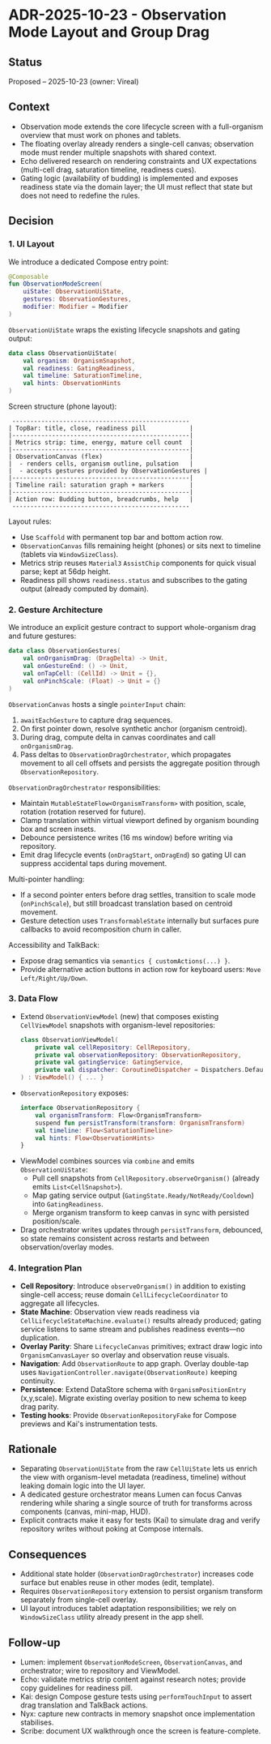 # ADR-2025-10-23 - Observation Mode Layout and Group Drag

## Status
Proposed – 2025-10-23 (owner: Vireal)

## Context
- Observation mode extends the core lifecycle screen with a full-organism overview that must work on phones and tablets.
- The floating overlay already renders a single-cell canvas; observation mode must render multiple snapshots with shared context.
- Echo delivered research on rendering constraints and UX expectations (multi-cell drag, saturation timeline, readiness cues).
- Gating logic (availability of budding) is implemented and exposes readiness state via the domain layer; the UI must reflect that state but does not need to redefine the rules.

## Decision

### 1. UI Layout
We introduce a dedicated Compose entry point:
```kotlin
@Composable
fun ObservationModeScreen(
    uiState: ObservationUiState,
    gestures: ObservationGestures,
    modifier: Modifier = Modifier
)
```

`ObservationUiState` wraps the existing lifecycle snapshots and gating output:
```kotlin
data class ObservationUiState(
    val organism: OrganismSnapshot,
    val readiness: GatingReadiness,
    val timeline: SaturationTimeline,
    val hints: ObservationHints
)
```

Screen structure (phone layout):
```
 -------------------------------------------------
| TopBar: title, close, readiness pill            |
|-------------------------------------------------|
| Metrics strip: time, energy, mature cell count  |
|-------------------------------------------------|
| ObservationCanvas (flex)                        |
|  - renders cells, organism outline, pulsation   |
|  - accepts gestures provided by ObservationGestures |
|-------------------------------------------------|
| Timeline rail: saturation graph + markers       |
|-------------------------------------------------|
| Action row: Budding button, breadcrumbs, help   |
 -------------------------------------------------
```

Layout rules:
- Use `Scaffold` with permanent top bar and bottom action row.
- `ObservationCanvas` fills remaining height (phones) or sits next to timeline (tablets via `WindowSizeClass`).
- Metrics strip reuses `Material3` `AssistChip` components for quick visual parse; kept at 56dp height.
- Readiness pill shows `readiness.status` and subscribes to the gating output (already computed by domain).

### 2. Gesture Architecture
We introduce an explicit gesture contract to support whole-organism drag and future gestures:
```kotlin
data class ObservationGestures(
    val onOrganismDrag: (DragDelta) -> Unit,
    val onGestureEnd: () -> Unit,
    val onTapCell: (CellId) -> Unit = {},
    val onPinchScale: (Float) -> Unit = {}
)
```

`ObservationCanvas` hosts a single `pointerInput` chain:
1. `awaitEachGesture` to capture drag sequences.
2. On first pointer down, resolve synthetic anchor (organism centroid).
3. During drag, compute delta in canvas coordinates and call `onOrganismDrag`.
4. Pass deltas to `ObservationDragOrchestrator`, which propagates movement to all cell offsets and persists the aggregate position through `ObservationRepository`.

`ObservationDragOrchestrator` responsibilities:
- Maintain `MutableStateFlow<OrganismTransform>` with position, scale, rotation (rotation reserved for future).
- Clamp translation within virtual viewport defined by organism bounding box and screen insets.
- Debounce persistence writes (16 ms window) before writing via repository.
- Emit drag lifecycle events (`onDragStart`, `onDragEnd`) so gating UI can suppress accidental taps during movement.

Multi-pointer handling:
- If a second pointer enters before drag settles, transition to scale mode (`onPinchScale`), but still broadcast translation based on centroid movement.
- Gesture detection uses `TransformableState` internally but surfaces pure callbacks to avoid recomposition churn in caller.

Accessibility and TalkBack:
- Expose drag semantics via `semantics { customActions(...) }`.
- Provide alternative action buttons in action row for keyboard users: `Move Left/Right/Up/Down`.

### 3. Data Flow
- Extend `ObservationViewModel` (new) that composes existing `CellViewModel` snapshots with organism-level repositories:
  ```kotlin
  class ObservationViewModel(
      private val cellRepository: CellRepository,
      private val observationRepository: ObservationRepository,
      private val gatingService: GatingService,
      private val dispatcher: CoroutineDispatcher = Dispatchers.Default
  ) : ViewModel() { ... }
  ```
- `ObservationRepository` exposes:
  ```kotlin
  interface ObservationRepository {
      val organismTransform: Flow<OrganismTransform>
      suspend fun persistTransform(transform: OrganismTransform)
      val timeline: Flow<SaturationTimeline>
      val hints: Flow<ObservationHints>
  }
  ```
- ViewModel combines sources via `combine` and emits `ObservationUiState`:
  - Pull cell snapshots from `CellRepository.observeOrganism()` (already emits `List<CellSnapshot>`).
  - Map gating service output (`GatingState.Ready/NotReady/Cooldown`) into `GatingReadiness`.
  - Merge organism transform to keep canvas in sync with persisted position/scale.
- Drag orchestrator writes updates through `persistTransform`, debounced, so state remains consistent across restarts and between observation/overlay modes.

### 4. Integration Plan
- **Cell Repository**: Introduce `observeOrganism()` in addition to existing single-cell access; reuse domain `CellLifecycleCoordinator` to aggregate all lifecycles.
- **State Machine**: Observation view reads readiness via `CellLifecycleStateMachine.evaluate()` results already produced; gating service listens to same stream and publishes readiness events—no duplication.
- **Overlay Parity**: Share `LifecycleCanvas` primitives; extract draw logic into `OrganismCanvasLayer` so overlay and observation reuse visuals.
- **Navigation**: Add `ObservationRoute` to app graph. Overlay double-tap uses `NavigationController.navigate(ObservationRoute)` keeping continuity.
- **Persistence**: Extend DataStore schema with `OrganismPositionEntry` (x,y,scale). Migrate existing overlay position to new schema to keep drag parity.
- **Testing hooks**: Provide `ObservationRepositoryFake` for Compose previews and Kai's instrumentation tests.

## Rationale
- Separating `ObservationUiState` from the raw `CellUiState` lets us enrich the view with organism-level metadata (readiness, timeline) without leaking domain logic into the UI layer.
- A dedicated gesture orchestrator means Lumen can focus Canvas rendering while sharing a single source of truth for transforms across components (canvas, mini-map, HUD).
- Explicit contracts make it easy for tests (Kai) to simulate drag and verify repository writes without poking at Compose internals.

## Consequences
- Additional state holder (`ObservationDragOrchestrator`) increases code surface but enables reuse in other modes (edit, template).
- Requires `ObservationRepository` extension to persist organism transform separately from single-cell overlay.
- UI layout introduces tablet adaptation responsibilities; we rely on `WindowSizeClass` utility already present in the app shell.

## Follow-up
- Lumen: implement `ObservationModeScreen`, `ObservationCanvas`, and orchestrator; wire to repository and ViewModel.
- Echo: validate metrics strip content against research notes; provide copy guidelines for readiness pill.
- Kai: design Compose gesture tests using `performTouchInput` to assert drag translation and TalkBack actions.
- Nyx: capture new contracts in memory snapshot once implementation stabilises.
- Scribe: document UX walkthrough once the screen is feature-complete.

